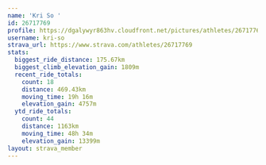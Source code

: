 ```yaml
---
name: 'Kri So '
id: 26717769
profile: https://dgalywyr863hv.cloudfront.net/pictures/athletes/26717769/7761026/14/large.jpg
username: kri-so
strava_url: https://www.strava.com/athletes/26717769
stats:
  biggest_ride_distance: 175.67km
  biggest_climb_elevation_gain: 1809m
  recent_ride_totals:
    count: 18
    distance: 469.43km
    moving_time: 19h 16m
    elevation_gain: 4757m
  ytd_ride_totals:
    count: 44
    distance: 1163km
    moving_time: 48h 34m
    elevation_gain: 13399m
layout: strava_member
--- 
```

